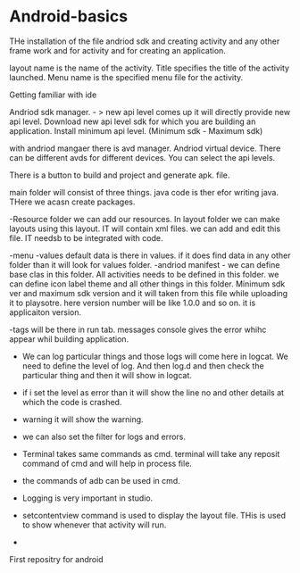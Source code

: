 Android-basics
==============



THe installation of the file andriod sdk and creating activity and any other frame work and for activity and for creating an application.

layout name is the name of the activity.
Title specifies the title of the activity launched.
Menu name is the specified menu file for the activity.

Getting familiar with ide

Andriod sdk manager. - > new api level comes up it will directly provide new api level. Download new api level sdk for which you are building an application. Install minimum api level. (Minimum sdk - Maximum sdk)

with andriod mangaer there is avd manager. Andriod virtual device. There can be different avds for different devices.
You can select the api levels.

There is a button to build and project and generate apk. file.

main folder will consist of three things. 
java code is ther efor writing java. THere we acasn create packages.

-Resource folder we can add our resources. In layout folder we can make layouts using this layout. IT will contain xml files. we can add and edit this file. IT needsb to be integrated with code.

-menu
-values default data is there in values. if it does find data in any other folder than it will look for values folder.
-andriod manifest - we can define base clas in this folder. All activities needs to be defined in this folder.
we can define icon label theme and all other things in this folder.
Minimum sdk ver and maximum sdk version and it will taken from this file while uploading it to playsotre. here version number will be like 1.0.0 and so on. it is applicaiton version.

 -tags will be there in run tab. messages console gives the error whihc appear whil building application. 
 - We can log particular things and those logs will come here in logcat. We need to define the level of log. And then log.d and then check the particular thing and then it will show in logcat.
 - if i set the level as error than it will show the line no and other details at which the code is crashed.
 - warning it will show the warning.
 - we can also set the filter for logs and errors.
 
- Terminal takes same commands as cmd. terminal will take any reposit command of cmd and will help in process file.

- the commands of adb can be used in cmd.
- Logging is very important in studio.
- setcontentview command is used to display the layout file. THis is used to show whenever that activity will run.
- 

First repositry for android 
